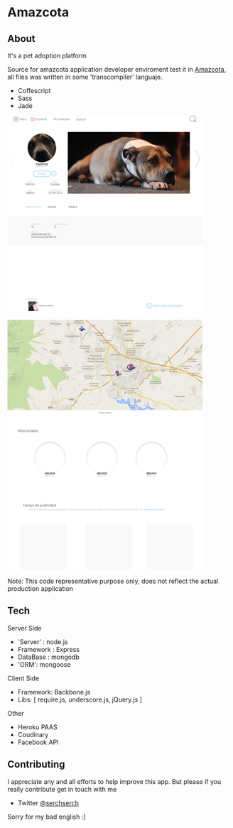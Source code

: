 # Amazcota 

## About

It's a pet adoption platform

Source for amazcota application developer enviroment test it in  [Amazcota](http://amazcota.herokuapp.com/), all files 
was written in some 'transcompiler' languaje.

  * Coffescript
  * Sass
  * Jade
  

[![Screenshot](_src/GUI_PETPROFILE.jpg)](http://www.html5rocks.com)


Note: This code representative purpose only, does not reflect the actual production application


## Tech


Server Side

  * 'Server' : node.js
  * Framework : Express
  * DataBase : mongodb
  * 'ORM': mongoose


Client Side
  
  * Framework: Backbone.js
  * Libs: [ require.js, underscore.js, jQuery.js ]

  
Other
  * Heroku PAAS
  * Coudinary
  * Facebook API
  



## Contributing
  
  I appreciate any and all efforts to help improve this app. But please if you really contribute get in touch with me
  
  * Twitter [@serchserch](https://twitter.com/serchserch)
  
  
  


Sorry for my bad english  :]

  

